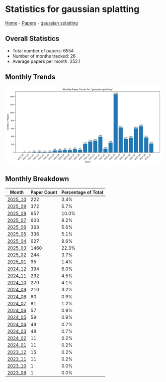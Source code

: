 # Statistics for gaussian splatting

[Home](https://arxcompass.github.io) - [Papers](https://arxcompass.github.io/papers) - [gaussian splatting](https://arxcompass.github.io/papers/gaussian_splatting)

## Overall Statistics

- Total number of papers: 6554
- Number of months tracked: 26
- Average papers per month: 252.1

## Monthly Trends

![Monthly Paper Counts](monthly_stats.png)

## Monthly Breakdown

| Month | Paper Count | Percentage of Total |
| --- | --- | --- |
| [2025_10](./2025_10/papers_1.md) | 222 | 3.4% |
| [2025_09](./2025_09/papers_1.md) | 372 | 5.7% |
| [2025_08](./2025_08/papers_1.md) | 657 | 10.0% |
| [2025_07](./2025_07/papers_1.md) | 603 | 9.2% |
| [2025_06](./2025_06/papers_1.md) | 368 | 5.6% |
| [2025_05](./2025_05/papers_1.md) | 336 | 5.1% |
| [2025_04](./2025_04/papers_1.md) | 627 | 9.6% |
| [2025_03](./2025_03/papers_1.md) | 1460 | 22.3% |
| [2025_02](./2025_02/papers_1.md) | 244 | 3.7% |
| [2025_01](./2025_01/papers_1.md) | 95 | 1.4% |
| [2024_12](./2024_12/papers_1.md) | 394 | 6.0% |
| [2024_11](./2024_11/papers_1.md) | 292 | 4.5% |
| [2024_10](./2024_10/papers_1.md) | 270 | 4.1% |
| [2024_09](./2024_09/papers_1.md) | 210 | 3.2% |
| [2024_08](./2024_08/papers_1.md) | 60 | 0.9% |
| [2024_07](./2024_07/papers_1.md) | 81 | 1.2% |
| [2024_06](./2024_06/papers_1.md) | 57 | 0.9% |
| [2024_05](./2024_05/papers_1.md) | 59 | 0.9% |
| [2024_04](./2024_04/papers_1.md) | 49 | 0.7% |
| [2024_03](./2024_03/papers_1.md) | 48 | 0.7% |
| [2024_02](./2024_02/papers_1.md) | 11 | 0.2% |
| [2024_01](./2024_01/papers_1.md) | 11 | 0.2% |
| [2023_12](./2023_12/papers_1.md) | 15 | 0.2% |
| [2023_11](./2023_11/papers_1.md) | 11 | 0.2% |
| [2023_10](./2023_10/papers_1.md) | 1 | 0.0% |
| [2023_08](./2023_08/papers_1.md) | 1 | 0.0% |

